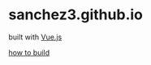# sanchez3.github.io
built with [Vue.js](https://cn.vuejs.org/index.html)

[how to build](https://github.com/Sanchez3/github.io-vue)